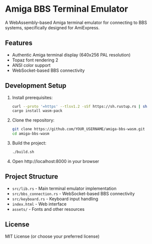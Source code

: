 # Amiga BBS Terminal Emulator

A WebAssembly-based Amiga terminal emulator for connecting to BBS systems, specifically designed for AmiExpress.

## Features

- Authentic Amiga terminal display (640x256 PAL resolution)
- Topaz font rendering  2
- ANSI color support
- WebSocket-based BBS connectivity

## Development Setup

1. Install prerequisites:
   ```bash
   curl --proto '=https' --tlsv1.2 -sSf https://sh.rustup.rs | sh
   cargo install wasm-pack
   ```

2. Clone the repository:
   ```bash
   git clone https://github.com/YOUR_USERNAME/amiga-bbs-wasm.git
   cd amiga-bbs-wasm
   ```

3. Build the project:
   ```bash
   ./build.sh
   ```

4. Open http://localhost:8000 in your browser

## Project Structure

- `src/lib.rs` - Main terminal emulator implementation
- `src/bbs_connection.rs` - WebSocket-based BBS connectivity
- `src/keyboard.rs` - Keyboard input handling
- `index.html` - Web interface
- `assets/` - Fonts and other resources

## License

MIT License (or choose your preferred license) 